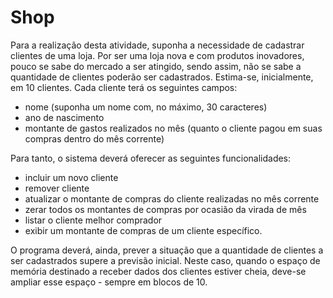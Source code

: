 # Shop
Para a realização desta atividade, suponha a necessidade de cadastrar clientes de uma loja. Por ser
uma loja nova e com produtos inovadores, pouco se sabe do mercado a ser atingido, sendo assim,
não se sabe a quantidade de clientes poderão ser cadastrados.
Estima-se, inicialmente, em 10 clientes.
Cada cliente terá os seguintes campos:
- nome (suponha um nome com, no máximo, 30 caracteres)
- ano de nascimento
- montante de gastos realizados no mês (quanto o cliente pagou em suas compras dentro do mês corrente)

Para tanto, o sistema deverá oferecer as seguintes funcionalidades:
- incluir um novo cliente
- remover cliente
- atualizar o montante de compras do cliente realizadas no mês corrente
- zerar todos os montantes de compras por ocasião da virada de mês
- listar o cliente melhor comprador
- exibir um montante de compras de um cliente específico.

O programa deverá, ainda, prever a situação que a quantidade de clientes a ser cadastrados supere
a previsão inicial. Neste caso, quando o espaço de memória destinado a receber dados dos clientes
estiver cheia, deve-se ampliar esse espaço - sempre em blocos de 10.
